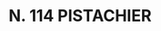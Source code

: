 ---
title: "N. 114 PISTACHIER"
plant-name: "N. 114"
plant-number: "114"
plant-img1: "/assets/img/plant114_verso.jpg"
plant-img2: "/assets/img/plant114.jpg"
plant-xml: "/assets/xml/plant114.xml"
plant-title: "N. 114 PISTACHIER"
plant-taxon-link: ""
plant-taxon-content: ""
layout: single-xml
---